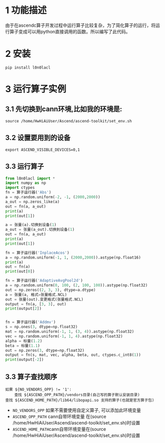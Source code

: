 # 1 功能描述
由于在ascendc算子开发过程中运行算子比较复杂，为了简化算子的运行，将运行算子变成可以用python直接调用的函数。所以编写了此代码。

# 2 安装
```
pip install l0n0lacl
```

# 3 运行算子实例
## 3.1 先切换到cann环境,比如我的环境是:
```
source /home/HwHiAiUser/Ascend/ascend-toolkit/set_env.sh
```
## 3.2 设置要用到的设备
```
export ASCEND_VISIBLE_DEVICES=0,1
```

## 3.3 运行算子
```python
from l0n0lacl import *
import numpy as np
import ctypes
fn = 算子运行器('Abs')
a = np.random.uniform(-2, -1, (2000,2000))
a_out = np.zeros_like(a)
out = fn(a, a_out)
print(a)
print(out[1])

a = 张量(a).切换到设备(1)
a_out = 张量(a_out).切换到设备(1)
out = fn(a, a_out)
print(a)
print(out[1])

fn = 算子运行器('InplaceAcos')
a = np.random.uniform(-1, 1, (2000,2000)).astype(np.float16)
print(a)
out = fn(a)
print(out[0])

fn = 算子运行器('AdaptiveAvgPool2d')
a = np.random.uniform(0, 100, (2, 100, 100)).astype(np.float32)
out = np.zeros((2, 3, 3), dtype=a.dtype)
a = 张量(a, 格式=张量格式.NCL)
out = 张量(out).变更格式(张量格式.NCL)
output = fn(a, [3, 3], out)
print(output[2])


fn = 算子运行器('Addmv')
s = np.ones(3, dtype=np.float32)
mat = np.random.uniform(-1, 1, (3, 4)).astype(np.float32)
vec = np.random.uniform(-1, 1, 4).astype(np.float32)
alpha = 标量(1.2)
beta = 标量(1.1)
out = np.zeros(3, dtype=np.float32)
output = fn(s, mat, vec, alpha, beta, out, ctypes.c_int8(1))
print(output[-2])
```
## 3.3 算子查找顺序
```
如果 ${NO_VENDORS_OPP} != '1':
    查找 ${ASCEND_OPP_PATH}/vendors目录(自己写的算子默认安装目录) 
查找 ${ASCEND_HOME_PATH}/lib64/libopapi.so 支持的算子(也就是官方算子包)
```
* `NO_VENDORS_OPP` 如果不需要使用自定义算子, 可以添加此环境变量
* `ASCEND_OPP_PATH` cann自带环境变量 在(source /home/HwHiAiUser/Ascend/ascend-toolkit/set_env.sh)时设置
* `ASCEND_HOME_PATH`cann自带环境变量在(source /home/HwHiAiUser/Ascend/ascend-toolkit/set_env.sh)时设置